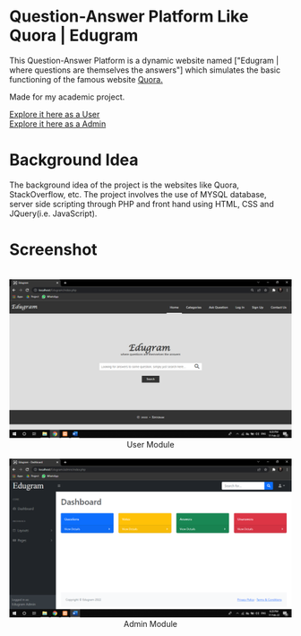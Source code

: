 # Question-Answer Platform Like Quora | Edugram
This Question-Answer Platform is a dynamic website named ["Edugram | where questions are themselves the answers"] which simulates the basic functioning of the famous website [Quora.](https://www.quora.com/)

Made for my academic project.

[Explore it here as a User](http://localhost/Edugram/index.php)<br>
[Explore it here as a Admin](http://localhost/Edugram/admin/index.php)

# Background Idea
The background idea of the project is the websites like Quora, StackOverflow, etc. The project involves the use of MYSQL database, server side scripting through PHP and front hand using HTML, CSS and JQuery(i.e. JavaScript).

# Screenshot
<p align="center">
  <img src="https://github.com/palak2219/Edugram/blob/Edugram/images/user.png" alt="Screenshot"/> 
User Module <br>
  <img src="https://github.com/palak2219/Edugram/blob/Edugram/admin/images/admin.png" alt="Screenshot"/>
Admin Module
</p>
